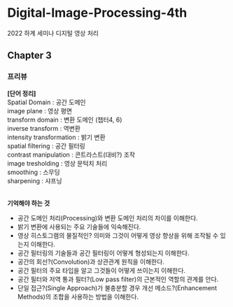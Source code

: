 # Digital-Image-Processing-4th
2022 하계 세미나 디지털 영상 처리

## Chapter 3
### 프리뷰
__[단어 정리]__<br/>
Spatial Domain : 공간 도메인<br/>
image plane : 영상 평면<br/>
transform domain : 변환 도메인 (챕터4, 6)<br/>
inverse transform : 역변환<br/>
intensity transformation : 밝기 변환<br/>
spatial filtering : 공간 필터링<br/>
contrast manipulation : 콘트라스트(대비?) 조작<br/>
image tresholding : 영상 문턱치 처리<br/>
smoothing : 스무딩<br/>
sharpening : 샤프닝<br/><br/>

__기억해야 하는 것__
- 공간 도메인 처리(Processing)와 변환 도메인 처리의 차이를 이해한다.
- 밝기 변환에 사용되는 주요 기술들에 익숙해진다.
- 영상 히스토그램의 물질적인? 의미와 그것이 어떻게 영상 향상을 위해 조작될 수 있는지 이해한다.
- 공간 필터링의 기술들과 공간 필터링이 어떻게 형성되는지 이해한다.
- 공간의 회선?(Convolution)과 상관관계 원칙을 이해한다.
- 공간 필터의 주요 타입을 알고 그것들이 어떻게 쓰이는지 이해한다.
- 공간 필터와 저역 통과 필터?(Low pass filter)의 근본적인 역할의 관계를 안다.
- 단일 접근?(Single Approach)가 불충분할 경우 개선 메소드?(Enhancement Methods)의 조합을 사용하는 방법을 이해한다.
